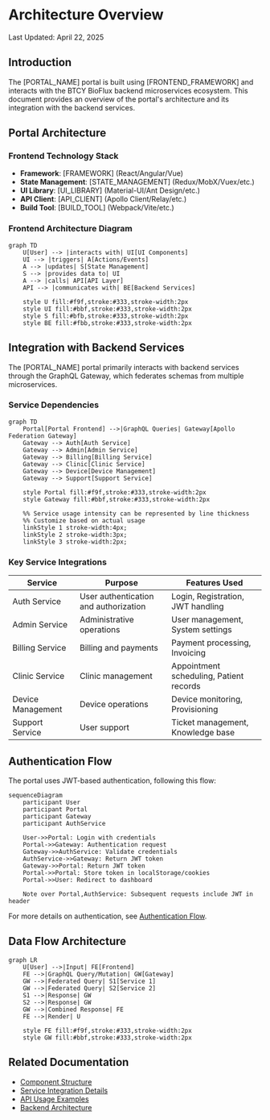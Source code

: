 # Architecture Overview

Last Updated: April 22, 2025

## Introduction

The [PORTAL_NAME] portal is built using [FRONTEND_FRAMEWORK] and interacts with the BTCY BioFlux backend microservices ecosystem. This document provides an overview of the portal's architecture and its integration with the backend services.

## Portal Architecture

### Frontend Technology Stack

- **Framework**: [FRAMEWORK] (React/Angular/Vue)
- **State Management**: [STATE_MANAGEMENT] (Redux/MobX/Vuex/etc.)
- **UI Library**: [UI_LIBRARY] (Material-UI/Ant Design/etc.)
- **API Client**: [API_CLIENT] (Apollo Client/Relay/etc.)
- **Build Tool**: [BUILD_TOOL] (Webpack/Vite/etc.)

### Frontend Architecture Diagram

```mermaid
graph TD
    U[User] --> |interacts with| UI[UI Components]
    UI --> |triggers| A[Actions/Events]
    A --> |updates| S[State Management]
    S --> |provides data to| UI
    A --> |calls| API[API Layer]
    API --> |communicates with| BE[Backend Services]
    
    style U fill:#f9f,stroke:#333,stroke-width:2px
    style UI fill:#bbf,stroke:#333,stroke-width:2px
    style S fill:#bfb,stroke:#333,stroke-width:2px
    style BE fill:#fbb,stroke:#333,stroke-width:2px
```

## Integration with Backend Services

The [PORTAL_NAME] portal primarily interacts with backend services through the GraphQL Gateway, which federates schemas from multiple microservices.

### Service Dependencies

```mermaid
graph TD
    Portal[Portal Frontend] -->|GraphQL Queries| Gateway[Apollo Federation Gateway]
    Gateway --> Auth[Auth Service]
    Gateway --> Admin[Admin Service]
    Gateway --> Billing[Billing Service]
    Gateway --> Clinic[Clinic Service]
    Gateway --> Device[Device Management]
    Gateway --> Support[Support Service]
    
    style Portal fill:#f9f,stroke:#333,stroke-width:2px
    style Gateway fill:#bbf,stroke:#333,stroke-width:2px
    
    %% Service usage intensity can be represented by line thickness
    %% Customize based on actual usage
    linkStyle 1 stroke-width:4px;
    linkStyle 2 stroke-width:3px;
    linkStyle 3 stroke-width:2px;
```

### Key Service Integrations

| Service | Purpose | Features Used |
|---------|---------|--------------|
| Auth Service | User authentication and authorization | Login, Registration, JWT handling |
| Admin Service | Administrative operations | User management, System settings |
| Billing Service | Billing and payments | Payment processing, Invoicing |
| Clinic Service | Clinic management | Appointment scheduling, Patient records |
| Device Management | Device operations | Device monitoring, Provisioning |
| Support Service | User support | Ticket management, Knowledge base |

## Authentication Flow

The portal uses JWT-based authentication, following this flow:

```mermaid
sequenceDiagram
    participant User
    participant Portal
    participant Gateway
    participant AuthService
    
    User->>Portal: Login with credentials
    Portal->>Gateway: Authentication request
    Gateway->>AuthService: Validate credentials
    AuthService->>Gateway: Return JWT token
    Gateway->>Portal: Return JWT token
    Portal->>Portal: Store token in localStorage/cookies
    Portal->>User: Redirect to dashboard
    
    Note over Portal,AuthService: Subsequent requests include JWT in header
```

For more details on authentication, see [Authentication Flow](Authentication-Flow).

## Data Flow Architecture

```mermaid
graph LR
    U[User] -->|Input| FE[Frontend]
    FE -->|GraphQL Query/Mutation| GW[Gateway]
    GW -->|Federated Query| S1[Service 1]
    GW -->|Federated Query| S2[Service 2]
    S1 -->|Response| GW
    S2 -->|Response| GW
    GW -->|Combined Response| FE
    FE -->|Render| U
    
    style FE fill:#f9f,stroke:#333,stroke-width:2px
    style GW fill:#bbf,stroke:#333,stroke-width:2px
```

## Related Documentation

- [Component Structure](Component-Structure)
- [Service Integration Details](../Integration/Services)
- [API Usage Examples](../Integration/API-Examples)
- [Backend Architecture](../../ERP-Backend-Architecture)
